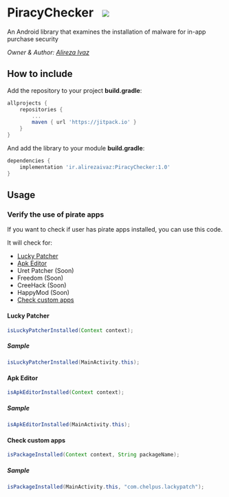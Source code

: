 # PiracyChecker &nbsp;&nbsp;[![](https://jitpack.io/v/ir.alirezaivaz/PiracyChecker.svg)](https://jitpack.io/#ir.alirezaivaz/PiracyChecker)
An Android library that examines the installation of malware for in-app purchase security

_Owner & Author:  [Alireza Ivaz](https://alirezaivaz.ir/)_
## How to include
Add the repository to your project  **build.gradle**:
```groovy
allprojects {
	repositories {
		...
		maven { url 'https://jitpack.io' }
	}
}
```
And add the library to your module  **build.gradle**:
```groovy
dependencies {
	implementation 'ir.alirezaivaz:PiracyChecker:1.0'
}
```
## Usage
### Verify the use of pirate apps

If you want to check if user has pirate apps installed, you can use this code.

It will check for:
* [Lucky Patcher](#lucky-patcher)
* [Apk Editor](#apk-editor)
* Uret Patcher (Soon)
* Freedom (Soon)
* CreeHack (Soon)
* HappyMod (Soon)
* [Check custom apps](#check-custom-apps)
#### Lucky Patcher
```java
isLuckyPatcherInstalled(Context context);
```
##### Sample
```java
isLuckyPatcherInstalled(MainActivity.this);
```
#### Apk Editor
```java
isApkEditorInstalled(Context context);
```
##### Sample
```java
isApkEditorInstalled(MainActivity.this);
```
#### Check custom apps
```java
isPackageInstalled(Context context, String packageName);
```
##### Sample
```java
isPackageInstalled(MainActivity.this, "com.chelpus.lackypatch");
```
